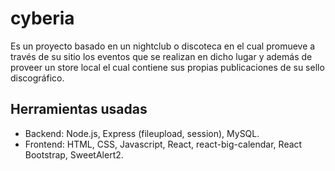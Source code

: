 ﻿# cyberia

Es un proyecto basado en un nightclub o discoteca en el cual promueve a través de su sitio los eventos que se realizan en dicho lugar y además de proveer un store local el cual contiene sus propias publicaciones de su sello discográfico.

## Herramientas usadas

- Backend: Node.js, Express (fileupload, session), MySQL.
- Frontend: HTML, CSS, Javascript, React, react-big-calendar, React Bootstrap, SweetAlert2.
